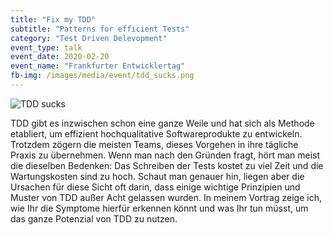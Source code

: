 ```yaml
---
title: "Fix my TDD"
subtitle: "Patterns for efficient Tests"
category: "Test Driven Delevopment"
event_type: talk
event_date: 2020-02-20
event_name: "Frankfurter Entwicklertag"
fb-img: /images/media/event/tdd_sucks.png
---
```


![TDD sucks](/images/stage/event/tdd_sucks.png)

TDD gibt es inzwischen schon eine ganze Weile und hat sich als Methode etabliert, um effizient hochqualitative Softwareprodukte zu entwickeln. Trotzdem zögern die meisten Teams, dieses Vorgehen in ihre tägliche Praxis zu übernehmen.
Wenn man nach den Gründen fragt, hört man meist die dieselben Bedenken: Das Schreiben der Tests kostet zu viel Zeit und die Wartungskosten sind zu hoch. Schaut man genauer hin, liegen aber die Ursachen für diese Sicht oft darin, dass einige wichtige Prinzipien und Muster von TDD außer Acht gelassen wurden.
In meinem Vortrag zeige ich, wie Ihr die Symptome hierfür erkennen könnt und was Ihr tun müsst, um das ganze Potenzial von TDD zu nutzen.
